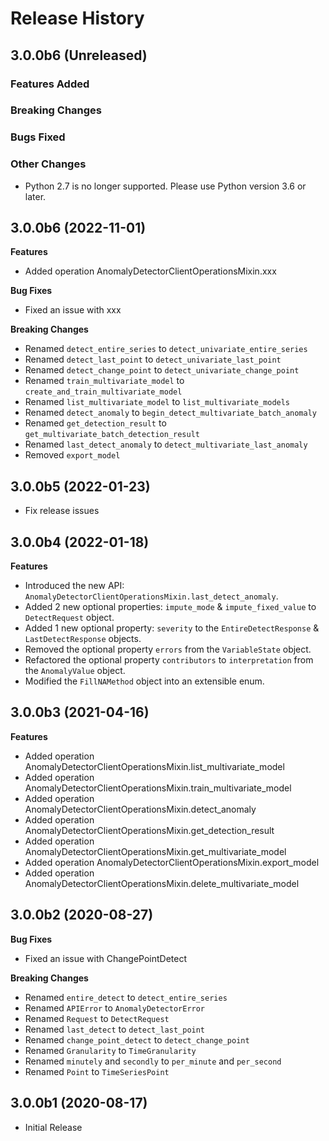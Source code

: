 # Release History

## 3.0.0b6 (Unreleased)

### Features Added

### Breaking Changes

### Bugs Fixed

### Other Changes

- Python 2.7 is no longer supported. Please use Python version 3.6 or later.

## 3.0.0b6 (2022-11-01)
  **Features**
  - Added operation AnomalyDetectorClientOperationsMixin.xxx

  **Bug Fixes**
  - Fixed an issue with xxx

  **Breaking Changes**
  - Renamed `detect_entire_series` to `detect_univariate_entire_series`
  - Renamed `detect_last_point` to `detect_univariate_last_point`
  - Renamed `detect_change_point` to `detect_univariate_change_point`
  - Renamed `train_multivariate_model` to `create_and_train_multivariate_model`
  - Renamed `list_multivariate_model` to `list_multivariate_models`
  - Renamed `detect_anomaly` to `begin_detect_multivariate_batch_anomaly`
  - Renamed `get_detection_result` to `get_multivariate_batch_detection_result`
  - Renamed `last_detect_anomaly` to `detect_multivariate_last_anomaly`
  - Removed `export_model`

## 3.0.0b5 (2022-01-23)

  - Fix release issues

## 3.0.0b4 (2022-01-18)

  **Features**
  - Introduced the new API: `AnomalyDetectorClientOperationsMixin.last_detect_anomaly`.
  - Added 2 new optional properties: `impute_mode` & `impute_fixed_value` to `DetectRequest` object.
  - Added 1 new optional property: `severity` to the `EntireDetectResponse` & `LastDetectResponse` objects.
  - Removed the optional property `errors` from the `VariableState` object.
  - Refactored the optional property `contributors` to `interpretation` from the `AnomalyValue` object.
  - Modified the `FillNAMethod` object into an extensible enum.

## 3.0.0b3 (2021-04-16)

  **Features**
  - Added operation AnomalyDetectorClientOperationsMixin.list_multivariate_model
  - Added operation AnomalyDetectorClientOperationsMixin.train_multivariate_model
  - Added operation AnomalyDetectorClientOperationsMixin.detect_anomaly
  - Added operation AnomalyDetectorClientOperationsMixin.get_detection_result
  - Added operation AnomalyDetectorClientOperationsMixin.get_multivariate_model
  - Added operation AnomalyDetectorClientOperationsMixin.export_model
  - Added operation AnomalyDetectorClientOperationsMixin.delete_multivariate_model

## 3.0.0b2 (2020-08-27)

  **Bug Fixes**
  - Fixed an issue with ChangePointDetect

  **Breaking Changes**
  - Renamed `entire_detect` to `detect_entire_series`
  - Renamed `APIError` to `AnomalyDetectorError`
  - Renamed `Request` to `DetectRequest`
  - Renamed `last_detect` to `detect_last_point`
  - Renamed `change_point_detect` to `detect_change_point`
  - Renamed `Granularity` to `TimeGranularity`
  - Renamed `minutely` and `secondly` to `per_minute` and `per_second`
  - Renamed `Point` to `TimeSeriesPoint`


## 3.0.0b1 (2020-08-17)

  - Initial Release
